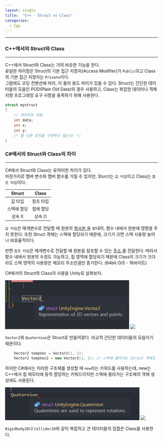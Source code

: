 ```yaml
---
layout: single
title:  "C++ - Struct vs Class"
categories:
  - Cpp
---
```


---

### C++에서의 Struct와 Class
---

C++에서 Struct와 Class는 거의 비슷한 기능을 한다.  
유일한 차이점은 Struct의 기본 접근 지정자(Access Modifier)가 `Public`이고 Class의 기본 접근 지정자는 `Private`이다.  
그럼에도 코딩 컨벤션에 따라, 이 둘의 용도 차이가 있을 수 있다. Struct는 간단한 데이터들의 모음인 POD(Plain Old Data)의 경우 사용하고, Class는 복잡한 데이터나 객체 지향 프로그래밍 요구 사항을 충족하기 위해 사용한다.  

```c++
struct mystruct
{
    // 데이터의 모음
    int data;
    int x;
    int y;
    /* 별 다른 로직을 구현하지 않는다! */
}
```

### C#에서의 Struct와 Class의 차이
---

C#에서 Struct와 Class는 유의미한 차이가 있다.  
마찬가지로 멤버 변수와 멤버 함수를 가질 수 있지만, Sturct는 `값 타입`이고 Class는 `참조 타입`이다.

| Struct | Class |
|:------:|:-----:|
|값 타입|참조 타입|
|스택에 할당|힙에 할당|
|상속 X|상속 O|

`값 타입`은 매개변수로 전달할 때 원본의 <u> 복사본 </u>을 보내어, 함수 내에서 원본에 영향을 주지 못한다. 또한 Struct 객체는 스택에 할당되기 때문에, 크기가 크면 스택 사용량 늘어나 비효율적이다.

반면 `참조 타입`은 매개변수로 전달할 때 원본을 참조할 수 있는 <u> 주소 </u>를 전달한다. 따라서 함수 내에서 원본의 수정도 가능하고, 힙 영역에 할당되기 때문에 Class의 크기가 크더라도 스택 영역의 사용량은 메모리 주소만큼만 증가한다. (64bit O/S - 16바이트)

C#에서의 Struct와 Class의 사용을 Unity로 살펴보자.

![](/assets/images/unity_struct.png) ![](../assets/images/unity_struct2.png)

`Vector2`와 `Quaternion`은 Struct로 만들어졌다. 비교적 간단한 데이터들의 모음이기 때문이다.

```c++
    Vector2 tempVec = Vector2(1, 1);
    Vector2 tempVec2 = new Vector2(1, 1); // 스택에 올라가는 Struct 객체도 new 키워드로 생성
```

하지만 C#에서는 이러한 구조체를 생성할 때 `new`라는 키워드를 사용하는데, new는 C++에서 힙 메모리에 동적 할당하는 키워드이지만 스택에 올라가는 구조체의 객체 생성에도 사용된다.

![](/assets/images/unity_class.png) ![](../assets/images/unity_class2.png)

`Rigidbody2D`나 `Collider2D`와 같이 복잡하고 큰 데이터들의 집합은 Class를 사용한다.
